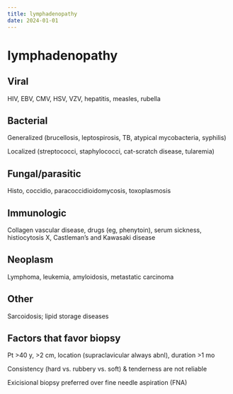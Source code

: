 ```yaml
---
title: lymphadenopathy
date: 2024-01-01
---
```

# lymphadenopathy

## Viral

HIV, EBV, CMV, HSV, VZV, hepatitis, measles, rubella

## Bacterial

Generalized (brucellosis, leptospirosis, TB, atypical mycobacteria, syphilis)

Localized (streptococci, staphylococci, cat-scratch disease, tularemia)

## Fungal/parasitic

Histo, coccidio, paracoccidioidomycosis, toxoplasmosis

## Immunologic

Collagen vascular disease, drugs (eg, phenytoin), serum sickness, histiocytosis X, Castleman’s and Kawasaki disease

## Neoplasm

Lymphoma, leukemia, amyloidosis, metastatic carcinoma

## Other

Sarcoidosis; lipid storage diseases

## Factors that favor biopsy

Pt >40 y, >2 cm, location (supraclavicular always abnl), duration >1 mo

Consistency (hard vs. rubbery vs. soft) & tenderness are not reliable

Exicisional biopsy preferred over fine needle aspiration (FNA)
